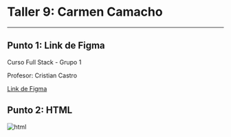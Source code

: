 <h1>Taller 9: Carmen Camacho</h1>
<hr>

<h2>Punto 1: Link de Figma</h2>
<p>Curso Full Stack - Grupo 1<p>
<p>Profesor: Cristian Castro<p>

<a href="https://www.figma.com/file/kz9njeScyFchCOZSkeHFJI/Carmen-Camacho?type=design&node-id=0-1&t=9d0NAw3MFqrFQj69-0">Link de Figma</a>

<h2>Punto 2: HTML</h2>
<img src="./public/images/htmel.png"
alt="html">